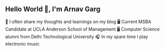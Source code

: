 ## Hello World 👋, I'm Arnav Garg

📓 I often share my thoughts and learnings on my blog
🖥️ Current MSBA Candidate at UCLA Anderson School of Management
🖥️ Computer Science alumni from Delhi Technological University
🎧 In my spare time I play electronic music
